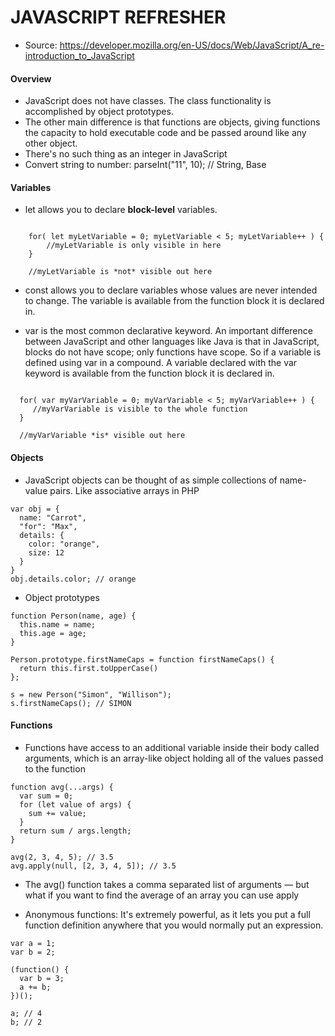 # JAVASCRIPT REFRESHER

+ Source: https://developer.mozilla.org/en-US/docs/Web/JavaScript/A_re-introduction_to_JavaScript

#### Overview
- JavaScript does not have classes. The class functionality is accomplished by
object prototypes.
- The other main difference is that functions are objects, giving functions the
capacity to hold executable code and be passed around like any other object.
- There's no such thing as an integer in JavaScript
- Convert string to number: parseInt("11", 10); // String, Base

#### Variables
- let allows you to declare **block-level** variables.
~~~~//myLetVariable is *not* visible out here

    for( let myLetVariable = 0; myLetVariable < 5; myLetVariable++ ) {
        //myLetVariable is only visible in here
    }

    //myLetVariable is *not* visible out here
~~~~
- const allows you to declare variables whose values are never intended to change. The variable is available from the function block it is declared in.

- var is the most common declarative keyword. An important difference between JavaScript and other languages like Java is that in JavaScript, blocks do not have scope; only functions have scope. So if a variable is defined using var in a compound.  A variable declared with the var keyword is available from the function block it is declared in.
~~~~//myVarVariable *is* visible out here

  for( var myVarVariable = 0; myVarVariable < 5; myVarVariable++ ) {
     //myVarVariable is visible to the whole function
  }

  //myVarVariable *is* visible out here
~~~~

#### Objects
- JavaScript objects can be thought of as simple collections of name-value pairs.
Like associative arrays in PHP
~~~~
var obj = {
  name: "Carrot",
  "for": "Max",
  details: {
    color: "orange",
    size: 12
  }
}
obj.details.color; // orange
~~~~
- Object prototypes
~~~~
function Person(name, age) {
  this.name = name;
  this.age = age;
}

Person.prototype.firstNameCaps = function firstNameCaps() {
  return this.first.toUpperCase()
};

s = new Person("Simon", "Willison");
s.firstNameCaps(); // SIMON
~~~~

#### Functions
- Functions have access to an additional variable inside their body called arguments, which is an array-like object holding all of the values passed to the function
~~~~
function avg(...args) {
  var sum = 0;
  for (let value of args) {
    sum += value;
  }
  return sum / args.length;
}

avg(2, 3, 4, 5); // 3.5
avg.apply(null, [2, 3, 4, 5]); // 3.5
~~~~
- The avg() function takes a comma separated list of arguments — but what if you want to find the average of an array you can use apply

- Anonymous functions: It's extremely powerful, as it lets you put a full function definition anywhere that you would normally put an expression.
~~~~
var a = 1;
var b = 2;

(function() {
  var b = 3;
  a += b;
})();

a; // 4
b; // 2
~~~~
